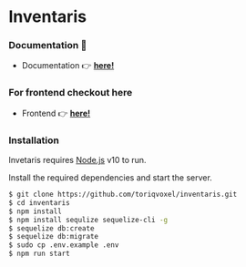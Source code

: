 # Inventaris

### Documentation  :pushpin:
- Documentation :point_right:  **[here!](https://documenter.getpostman.com/view/8708119/SztG3m61?version=latest "here!")**

### For frontend checkout here

- Frontend :point_right:  **[here!](https://github.com/toriqvoxel/inventaris-fe "here!")**

### Installation

Invetaris requires [Node.js](https://nodejs.org/) v10 to run.

Install the required dependencies and start the server.

```sh
$ git clone https://github.com/toriqvoxel/inventaris.git
$ cd inventaris
$ npm install
$ npm install sequlize sequelize-cli -g
$ sequelize db:create
$ sequelize db:migrate
$ sudo cp .env.example .env
$ npm run start
```
